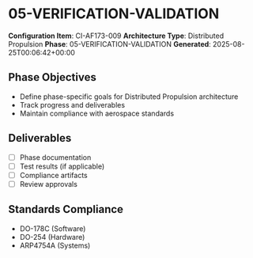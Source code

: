 # 05-VERIFICATION-VALIDATION

**Configuration Item**: CI-AF173-009
**Architecture Type**: Distributed Propulsion
**Phase**: 05-VERIFICATION-VALIDATION
**Generated**: 2025-08-25T00:06:42+00:00

## Phase Objectives
- Define phase-specific goals for Distributed Propulsion architecture
- Track progress and deliverables
- Maintain compliance with aerospace standards

## Deliverables
- [ ] Phase documentation
- [ ] Test results (if applicable)
- [ ] Compliance artifacts
- [ ] Review approvals

## Standards Compliance
- DO-178C (Software)
- DO-254 (Hardware)
- ARP4754A (Systems)
